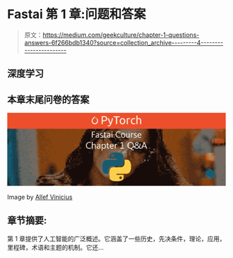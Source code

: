 # Fastai 第 1 章:问题和答案

> 原文：<https://medium.com/geekculture/chapter-1-questions-answers-6f266bdb1340?source=collection_archive---------4----------------------->

## 深度学习

## 本章末尾问卷的答案

![](img/16111d3eb1fe1bbd491b76a72ee52cbc.png)

Image by [Allef Vinicius](https://unsplash.com/@seteph)

## 章节摘要:

第 1 章提供了人工智能的广泛概述。它涵盖了一些历史，先决条件，理论，应用，里程碑，术语和主题的机制。它还…